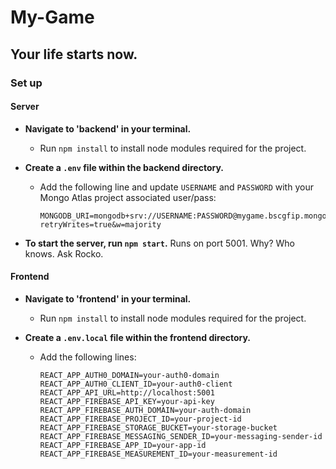# My-Game

## Your life starts now.

### Set up

#### Server

- **Navigate to 'backend' in your terminal.**
  - Run `npm install` to install node modules required for the project.

- **Create a `.env` file within the backend directory.**
  - Add the following line and update `USERNAME` and `PASSWORD` with your Mongo Atlas project associated user/pass: 
    ```
    MONGODB_URI=mongodb+srv://USERNAME:PASSWORD@mygame.bscgfip.mongodb.net/?retryWrites=true&w=majority
    ```

- **To start the server, run `npm start`.** Runs on port 5001. Why? Who knows. Ask Rocko.

#### Frontend

- **Navigate to 'frontend' in your terminal.**
  - Run `npm install` to install node modules required for the project.

- **Create a `.env.local` file within the frontend directory.**
  - Add the following lines: 
    ```
    REACT_APP_AUTH0_DOMAIN=your-auth0-domain
    REACT_APP_AUTH0_CLIENT_ID=your-auth0-client
    REACT_APP_API_URL=http://localhost:5001
    REACT_APP_FIREBASE_API_KEY=your-api-key
    REACT_APP_FIREBASE_AUTH_DOMAIN=your-auth-domain
    REACT_APP_FIREBASE_PROJECT_ID=your-project-id
    REACT_APP_FIREBASE_STORAGE_BUCKET=your-storage-bucket
    REACT_APP_FIREBASE_MESSAGING_SENDER_ID=your-messaging-sender-id
    REACT_APP_FIREBASE_APP_ID=your-app-id
    REACT_APP_FIREBASE_MEASUREMENT_ID=your-measurement-id

    ```
